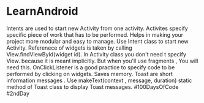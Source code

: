 # LearnAndroid
Intents are used to start new Activity from one activity.
Activites specify specific piece of work that has to be performed. Helps in making your project more modular and easy to manage.
Use Intent class to start new Activity.
Referenece of widgets is taken by calling View.findViewById(widget id). In Activity class you don't need t specify View. because it is meant implicitly.
But when you'll use fragments , You will need this.
OnClickListener is a good practice to specify code to be performed by clicking on widgets. Saves memory.
Toast are short information messages . Use makeText(context , message, duration) static method of Toast class to display Toast messages. 
#100DaysOfCode 
#2ndDay
